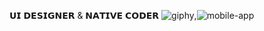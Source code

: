 𝗨𝗜 𝗗𝗘𝗦𝗜𝗚𝗡𝗘𝗥 & 𝗡𝗔𝗧𝗜𝗩𝗘 𝗖𝗢𝗗𝗘𝗥
![giphy](https://github.com/SalimRaza01/SalimRaza01/assets/108859692/75a5eb43-cdb6-4b8f-a0d5-7b5af1a38509),![mobile-app](https://github.com/SalimRaza01/SalimRaza01/assets/108859692/8e83cbaa-4cdc-4e58-b798-9a845c50aa8f)



